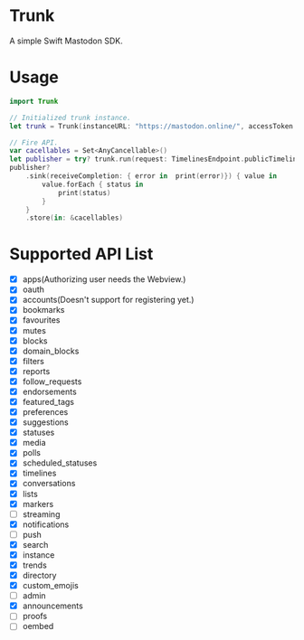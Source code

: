 # Trunk

A simple Swift Mastodon SDK.

# Usage
```swift
import Trunk

// Initialized trunk instance.
let trunk = Trunk(instanceURL: "https://mastodon.online/", accessToken: "<accessToken>")

// Fire API.
var cacellables = Set<AnyCancellable>()
let publisher = try? trunk.run(request: TimelinesEndpoint.publicTimeline())
publisher?
    .sink(receiveCompletion: { error in  print(error)}) { value in
        value.forEach { status in
            print(status)
        }
    }
    .store(in: &cacellables)
```
# Supported API List

- [x] apps(Authorizing user needs the Webview.)
- [x] oauth
- [x] accounts(Doesn't support for registering yet.)
- [x] bookmarks
- [x] favourites
- [x] mutes
- [x] blocks
- [x] domain_blocks
- [x] filters
- [x] reports
- [x] follow_requests
- [x] endorsements
- [x] featured_tags
- [x] preferences
- [x] suggestions
- [x] statuses
- [x] media
- [x] polls
- [x] scheduled_statuses
- [x] timelines
- [x] conversations
- [x] lists
- [x] markers
- [ ] streaming
- [x] notifications
- [ ] push
- [x] search
- [x] instance
- [x] trends
- [x] directory
- [x] custom_emojis
- [ ] admin
- [x] announcements
- [ ] proofs
- [ ] oembed
